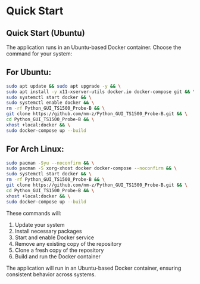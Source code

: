 # Quick Start

## Quick Start (Ubuntu)

The application runs in an Ubuntu-based Docker container. Choose the command for your system:

## For Ubuntu:
```bash
sudo apt update && sudo apt upgrade -y && \
sudo apt install -y x11-xserver-utils docker.io docker-compose git && \
sudo systemctl start docker && \
sudo systemctl enable docker && \
rm -rf Python_GUI_TS1500_Probe-B && \
git clone https://github.com/nm-z/Python_GUI_TS1500_Probe-B.git && \
cd Python_GUI_TS1500_Probe-B && \
xhost +local:docker && \
sudo docker-compose up --build
```

## For Arch Linux:
```bash
sudo pacman -Syu --noconfirm && \
sudo pacman -S xorg-xhost docker docker-compose --noconfirm && \
sudo systemctl start docker && \
rm -rf Python_GUI_TS1500_Probe-B && \
git clone https://github.com/nm-z/Python_GUI_TS1500_Probe-B.git && \
cd Python_GUI_TS1500_Probe-B && \
xhost +local:docker && \
sudo docker-compose up --build
```

These commands will:
1. Update your system
2. Install necessary packages
3. Start and enable Docker service
4. Remove any existing copy of the repository
5. Clone a fresh copy of the repository
6. Build and run the Docker container

The application will run in an Ubuntu-based Docker container, ensuring consistent behavior across systems.

